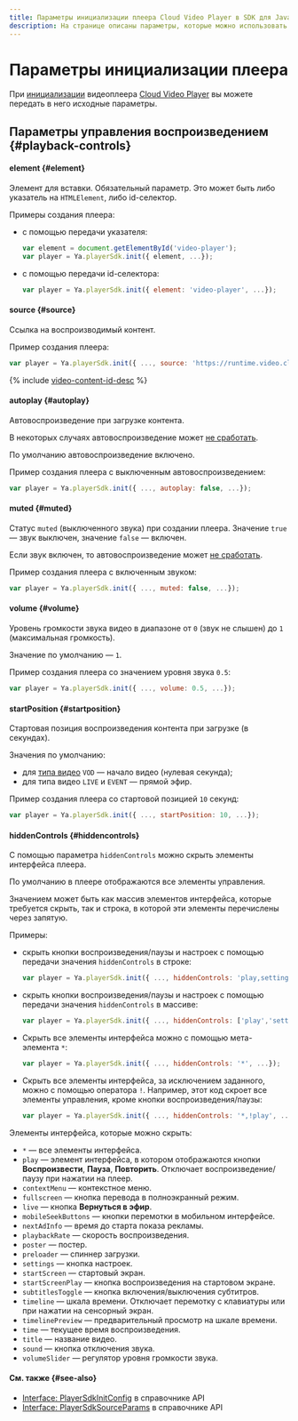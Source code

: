 ```yaml
---
title: Параметры инициализации плеера Cloud Video Player в SDK для JavaScript
description: На странице описаны параметры, которые можно использовать при инициализации видеоплеера Cloud Video Player в SDK для JavaScript.
---
```


# Параметры инициализации плеера

При [инициализации](./index.md#initialize-player) видеоплеера [Cloud Video Player](../../concepts/player.md) вы можете передать в него исходные параметры.

## Параметры управления воспроизведением {#playback-controls}

#### element {#element}

Элемент для вставки. Обязательный параметр. Это может быть либо указатель на `HTMLElement`, либо id-селектор.

Примеры создания плеера:

* с помощью передачи указателя:

    ```javascript
    var element = document.getElementById('video-player');
    var player = Ya.playerSdk.init({ element, ...});
    ```
* с помощью передачи id-селектора:

    ```javascript
    var player = Ya.playerSdk.init({ element: 'video-player', ...});
    ```

#### source {#source}

Ссылка на воспроизводимый контент.

Пример создания плеера:

```javascript
var player = Ya.playerSdk.init({ ..., source: 'https://runtime.video.cloud.yandex.net/player/...', ...});
```

{% include [video-content-id-desc](../../../_includes/video/video-content-id-desc.md) %}

#### autoplay {#autoplay}

Автовоспроизведение при загрузке контента.

В некоторых случаях автовоспроизведение может [не сработать](https://developer.chrome.com/blog/autoplay/).

По умолчанию автовоспроизведение включено.

Пример создания плеера с выключенным автовоспроизведением:

```javascript
var player = Ya.playerSdk.init({ ..., autoplay: false, ...});
```

#### muted {#muted}

Статус `muted` (выключенного звука) при создании плеера. Значение `true` — звук выключен, значение `false` — включен.

Если звук включен, то автовоспроизведение может [не сработать](https://developer.chrome.com/blog/autoplay/).

Пример создания плеера с включенным звуком:

```javascript
var player = Ya.playerSdk.init({ ..., muted: false, ...});
```

#### volume {#volume}

Уровень громкости звука видео в диапазоне от `0` (звук не слышен) до `1` (максимальная громкость).

Значение по умолчанию — `1`.

Пример создания плеера со значением уровня звука `0.5`:

```javascript
var player = Ya.playerSdk.init({ ..., volume: 0.5, ...});
```

#### startPosition {#startposition}

Стартовая позиция воспроизведения контента при загрузке (в секундах).

Значения по умолчанию:

* для [типа видео](./player-state.md#video-type-desc) `VOD` — начало видео (нулевая секунда);
* для типа видео `LIVE` и `EVENT` — прямой эфир.

Пример создания плеера со стартовой позицией `10` секунд:

```javascript
var player = Ya.playerSdk.init({ ..., startPosition: 10, ...});
```

#### hiddenControls {#hiddencontrols}

С помощью параметра `hiddenControls` можно скрыть элементы интерфейса плеера.

По умолчанию в плеере отображаются все элементы управления.

Значением может быть как массив элементов интерфейса, которые требуется скрыть, так и строка, в которой эти элементы перечислены через запятую.

Примеры:

* скрыть кнопки воспроизведения/паузы и настроек c помощью передачи значения `hiddenControls` в строке:

    ```javascript
    var player = Ya.playerSdk.init({ ..., hiddenControls: 'play,settings', ...});
    ```

* скрыть кнопки воспроизведения/паузы и настроек c помощью передачи значения `hiddenControls` в массиве:

    ```javascript
    var player = Ya.playerSdk.init({ ..., hiddenControls: ['play','settings'], ...});
    ```

* Скрыть все элементы интерфейса можно с помощью мета-элемента `*`:

    ```javascript
    var player = Ya.playerSdk.init({ ..., hiddenControls: '*', ...});
    ```

* Скрыть все элементы интерфейса, за исключением заданного, можно с помощью оператора `!`. Например, этот код скроет все элементы управления, кроме кнопки воспроизведения/паузы:

    ```javascript
    var player = Ya.playerSdk.init({ ..., hiddenControls: '*,!play', ...});
    ```

Элементы интерфейса, которые можно скрыть:

* `*` — все элементы интерфейса.
* `play` — элемент интерфейса, в котором отображаются кнопки **Воспроизвести**, **Пауза**, **Повторить**. Отключает воспроизведение/паузу при нажатии на плеер.
* `contextMenu` — контекстное меню.
* `fullscreen` — кнопка перевода в полноэкранный режим.
* `live` — кнопка **Вернуться в эфир**.
* `mobileSeekButtons` — кнопки перемотки в мобильном интерфейсе.
* `nextAdInfo` — время до старта показа рекламы.
* `playbackRate` — скорость воспроизведения.
* `poster` — постер.
* `preloader` — спиннер загрузки.
* `settings` — кнопка настроек.
* `startScreen` — стартовый экран.
* `startScreenPlay` — кнопка воспроизведения на стартовом экране.
* `subtitlesToggle` — кнопка включения/выключения субтитров.
* `timeline` — шкала времени. Отключает перемотку с клавиатуры или при нажатии на сенсорный экран.
* `timelinePreview` — предварительный просмотр на шкале времени.
* `time` — текущее время воспроизведения.
* `title` — название видео.
* `sound` — кнопка отключения звука.
* `volumeSlider` — регулятор уровня громкости звука.

#### См. также {#see-also}

* [Interface: PlayerSdkInitConfig](../../api-ref/javascript/interfaces/PlayerSdkInitConfig.md) в справочнике API
* [Interface: PlayerSdkSourceParams](../../api-ref/javascript/interfaces/PlayerSdkSourceParams.md) в справочнике API
